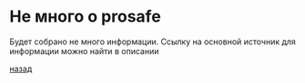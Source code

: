# Не много о prosafe

Будет собрано не много информации. Ссылку на основной источник для информации можно найти в описании

[назад](../index.md)
